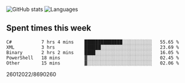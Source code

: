 ![GitHub stats](https://github-readme-stats.vercel.app/api?username=emipa606&theme=github_dark&show_icons=true) 
![Languages](https://github-readme-stats.vercel.app/api/top-langs/?username=emipa606&theme=github_dark&layout=compact)

## Spent times this week
<!--START_SECTION:waka-->

```text
C#           7 hrs 4 mins    ██████████████░░░░░░░░░░░   55.65 %
XML          3 hrs           ██████░░░░░░░░░░░░░░░░░░░   23.69 %
Binary       2 hrs 2 mins    ████░░░░░░░░░░░░░░░░░░░░░   16.05 %
PowerShell   18 mins         ▓░░░░░░░░░░░░░░░░░░░░░░░░   02.45 %
Other        15 mins         ▓░░░░░░░░░░░░░░░░░░░░░░░░   02.06 %
```

<!--END_SECTION:waka-->


26012022/8690260
